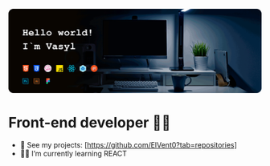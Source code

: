 ![ElVent0](https://github.com/ElVent0/ElVent0/blob/main/github-header.gif)

# Front-end developer 🐱‍💻

- 📁 See my projects: [https://github.com/ElVent0?tab=repositories]
- 👨‍💻 I’m currently learning REACT
